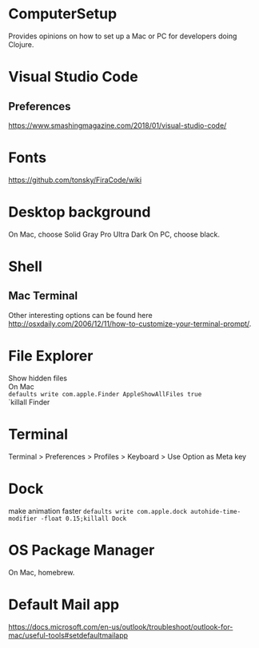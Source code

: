 # ComputerSetup
Provides opinions on how to set up a Mac or PC for developers doing Clojure.

# Visual Studio Code

## Preferences
https://www.smashingmagazine.com/2018/01/visual-studio-code/

# Fonts
https://github.com/tonsky/FiraCode/wiki

# Desktop background
On Mac, choose Solid Gray Pro Ultra Dark
On PC, choose black.

# Shell
## Mac Terminal
Other interesting options can be found here http://osxdaily.com/2006/12/11/how-to-customize-your-terminal-prompt/.

# File Explorer
Show hidden files  
On Mac  
`defaults write com.apple.Finder AppleShowAllFiles true`  
`killall Finder

# Terminal
Terminal > Preferences > Profiles > Keyboard > Use Option as Meta key

# Dock
make animation faster
`defaults write com.apple.dock autohide-time-modifier -float 0.15;killall Dock`

# OS Package Manager
On Mac, homebrew.

# Default Mail app
https://docs.microsoft.com/en-us/outlook/troubleshoot/outlook-for-mac/useful-tools#setdefaultmailapp
